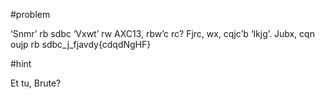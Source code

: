 #problem

‘Snmr’ rb sdbc ‘Vxwt’ rw AXC13, rbw’c rc? Fjrc, wx, cqjc’b ‘Ikjg’. Jubx, cqn oujp rb sdbc_j_fjavdy{cdqdNgHF}

#hint

Et tu, Brute?